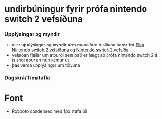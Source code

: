 # undirbúningur fyrir prófa nintendo switch 2 vefsíðuna

### Upplýsingar og myndir
* allar upplýsingar og myndir sem muna fara á síðuna koma frá [Elko Nintendo switch 2 vefsíðuna](https://elko.is/vorur/nintendo-switch-2-leikjatolva-389627/SW2SWITCH2) og [Nintendo switch 2 vefsíðu](https://www.nintendo.com/us/gaming-systems/switch-2/features/)
* vefsíðan fjallar um atburði sem það er hægt að prófa nintendo switch 2 á Íslandi áður en hún kemur út
* það verða upplýsingar um tölvuna


### Dagskrá/Tímatafla
  

# Font
* Robboto condensed með 1px stafa bil
